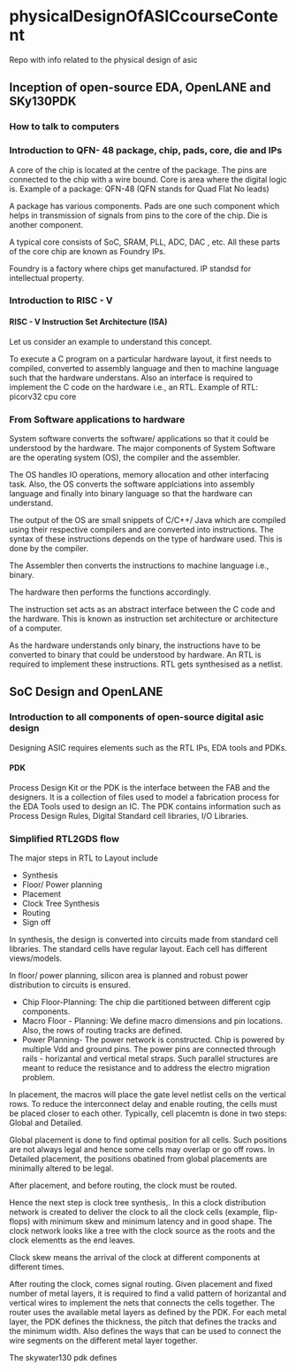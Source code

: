 # physicalDesignOfASICcourseContent
Repo with info related to the physical design of asic 

## Inception of open-source EDA, OpenLANE and SKy130PDK
### How to talk to computers
### Introduction to QFN- 48 package, chip, pads, core, die and IPs

A core of the chip is located at the centre of the package. The pins are connected to the chip with a wire bound. 
Core is area where the digital logic is.
Example of a package: QFN-48 (QFN stands for Quad Flat No leads)

A package has various components. 
Pads are one such component which helps in transmission of signals from pins to the core of the chip.
Die is another component.

A typical core consists of SoC, SRAM, PLL, ADC, DAC , etc. All these parts of the core chip are known as Foundry IPs.

Foundry is a factory where chips get manufactured.
IP standsd for intellectual property.

### Introduction to RISC - V

#### RISC - V Instruction Set Architecture (ISA)

Let us consider an example to understand this concept.

To execute a C program on a particular hardware layout, it first needs to compiled, converted to assembly language and then to machine language such that the hardware understans. Also an interface is required to implement the C code on the hardware i.e., an RTL.
Example of RTL: picorv32 cpu core

### From Software applications to hardware

System software converts the software/ applications so that it could be understood by the hardware. The major components of System Software are the operating system (OS), the compiler and the assembler.

The OS handles IO operations, memory allocation and other interfacing task. Also, the OS converts the software applciations into assembly language and finally into binary language so that the hardware can understand.

The output of the OS are small snippets of C/C++/ Java which are compiled using their respective compilers and are converted into instructions. The syntax of these instructions depends on the type of hardware used. This is done by the compiler. 

The Assembler then converts the instructions to machine language i.e., binary. 

The hardware then performs the functions accordingly.


The instruction set acts as an abstract interface between the C code and the hardware. This is known as instruction set architecture or architecture of a computer.

As the hardware understands only binary, the instructions have to be converted to binary that could be understood by hardware. An  RTL is required to implement these instructions. RTL gets synthesised as a netlist. 

## SoC Design and OpenLANE

### Introduction to all components of open-source digital asic design

Designing ASIC requires elements such as the RTL IPs, EDA tools and PDKs.

#### PDK

Process Design Kit or the PDK is the interface between the FAB and the designers. It is a collection of files used to model a fabrication process for the EDA Tools used to design an IC. The PDK contains information such as Process Design Rules, Digital Standard cell libraries, I/O Libraries.

### Simplified RTL2GDS flow

The major steps in RTL to Layout include
- Synthesis
- Floor/ Power planning
- Placement
- Clock Tree Synthesis
- Routing
- Sign off

In synthesis, the design is converted into circuits made from standard cell libraries. The standard cells have regular layout. Each cell has different views/models.

In floor/ power planning, silicon area is planned and robust power distribution to circuits is ensured.

- Chip Floor-Planning: The chip die partitioned between different cgip components.
- Macro Floor - Planning: We define macro dimensions and pin locations. Also, the rows of routing tracks are defined.
- Power Planning- The power network is constructed. Chip is powered by multiple Vdd and ground pins. The power pins are connected through rails - horizantal and vertical metal straps. Such parallel structures are meant to reduce the resistance and to address the electro migration problem.

In placement, the macros will place the gate level netlist cells on the vertical rows. To reduce the interconnect delay and enable routing, the cells must be placed closer to each other. Typically, cell placemtn is done in two steps: Global and Detailed.

Global placement is done to find optimal position for all cells. Such positions are not always legal and hence some cells may overlap or go off rows.
In Detailed placement, the positions obatined from global placements are minimally altered to be legal.

After placement, and before routing, the clock must be routed.

Hence the next step is clock tree synthesis,. In this a clock distribution network is created to deliver the clock to all the clock cells (example, flip-flops) with minimum skew and minimum latency and in good shape. The clock network looks like a tree with the clock source as the roots and the clock elementts as the end leaves. 

Clock skew means the arrival of the clock at different components at different times.

After routing the clock, comes signal routing. Given placement and fixed number of metal layers, it is required to find a valid pattern of horizantal and vertical wires to implement the nets that connects the cells together. The router uses the available metal layers as defined by the PDK. For each metal layer, the PDK defines the thickness, the pitch that defines the tracks and the minimum width. Also defines the ways that can be used to connect the wire segments on the different metal layer together.


The skywater130 pdk defines 
